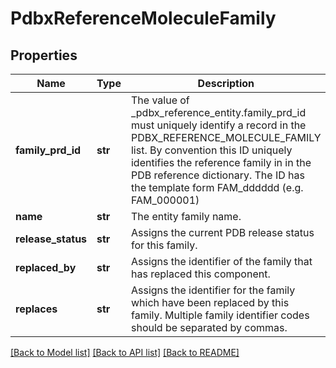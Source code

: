 # PdbxReferenceMoleculeFamily

## Properties
Name | Type | Description | Notes
------------ | ------------- | ------------- | -------------
**family_prd_id** | **str** | The value of _pdbx_reference_entity.family_prd_id must uniquely identify a record in the  PDBX_REFERENCE_MOLECULE_FAMILY list.   By convention this ID uniquely identifies the reference family in  in the PDB reference dictionary.   The ID has the template form FAM_dddddd (e.g. FAM_000001) | 
**name** | **str** | The entity family name. | [optional] 
**release_status** | **str** | Assigns the current PDB release status for this family. | [optional] 
**replaced_by** | **str** | Assigns the identifier of the family that has replaced this component. | [optional] 
**replaces** | **str** | Assigns the identifier for the family which have been replaced by this family.  Multiple family identifier codes should be separated by commas. | [optional] 

[[Back to Model list]](../README.md#documentation-for-models) [[Back to API list]](../README.md#documentation-for-api-endpoints) [[Back to README]](../README.md)

